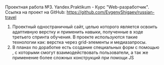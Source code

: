 Проектная работа №3. Yandex.Praktikum - Курс "Web-разработчик".
Ссылка на проект на GitHub: https://github.com/EvgenyShigaev/russian-travel

1. Проектный одностраничный сайт, целью которого является освоить адаптивную верстку и применить навыки, полученные в ходе третьего спринта обучения. В проекте используются такие технологии как: верстка через grid-элементы и медиазапросы.
2. В планах по доработке есть создание специальных форм с помощью , с которыми смогут взаимодействовать пользователи, а так же применение более сложных конструкций при помощи JS